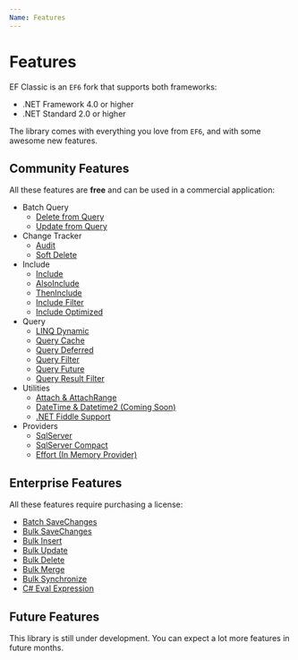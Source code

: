 ```yaml
---
Name: Features
---
```


# Features

EF Classic is an `EF6` fork that supports both frameworks:

- .NET Framework 4.0 or higher
- .NET Standard 2.0 or higher

The library comes with everything you love from `EF6`, and with some awesome new features.

## Community Features
All these features are **free** and can be used in a commercial application:

- Batch Query
   - [Delete from Query](delete-from-query.md)
   - [Update from Query](update-from-query.md)
- Change Tracker
   - [Audit](audit.md)
   - [Soft Delete](soft-delete.md)
- Include
   - [Include](include.md)
   - [AlsoInclude](also-include.md)
   - [ThenInclude](then-include.md)
   - [Include Filter](query-include-filter.md)
   - [Include Optimized](query-include-optimized.md)
- Query
   - [LINQ Dynamic](linq-dynamic.md)
   - [Query Cache](query-cache.md)
   - [Query Deferred](query-deferred.md)
   - [Query Filter](query-filter.md)
   - [Query Future](query-future.md)
   - [Query Result Filter](query-result-filter.md)
- Utilities
   - [Attach & AttachRange](attach.md)
   - [DateTime & Datetime2 (Coming Soon)](#)
   - [.NET Fiddle Support](net-fiddle.md)
- Providers
   - [SqlServer](provider-sql-server.md)
   - [SqlServer Compact](provider-sqlserver-compact.md)
   - [Effort (In Memory Provider)](provider-effort-inmemory.md)

## Enterprise Features
All these features require purchasing a license:

- [Batch SaveChanges](batch-save-changes.md)
- [Bulk SaveChanges](bulk-save-changes.md)
- [Bulk Insert](bulk-insert.md)
- [Bulk Update](bulk-update.md)
- [Bulk Delete](bulk-delete.md)
- [Bulk Merge](bulk-merge.md)
- [Bulk Synchronize](bulk-synchronize.md)
- [C# Eval Expression](csharp-eval-function.md)

## Future Features
This library is still under development. You can expect a lot more features in future months.
